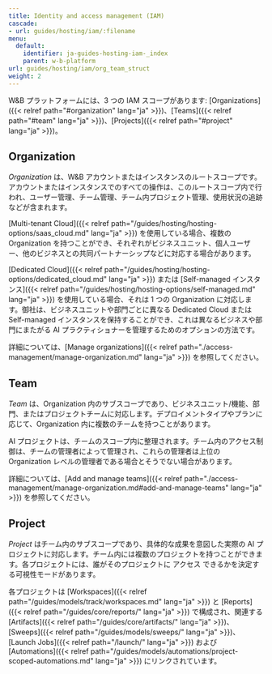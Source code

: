 ```yaml
---
title: Identity and access management (IAM)
cascade:
- url: guides/hosting/iam/:filename
menu:
  default:
    identifier: ja-guides-hosting-iam-_index
    parent: w-b-platform
url: guides/hosting/iam/org_team_struct
weight: 2
---
```


W&B プラットフォームには、3 つの IAM スコープがあります: [Organizations]({{< relref path="#organization" lang="ja" >}})、[Teams]({{< relref path="#team" lang="ja" >}})、[Projects]({{< relref path="#project" lang="ja" >}})。

## Organization

*Organization* は、W&B アカウントまたはインスタンスのルートスコープです。アカウントまたはインスタンスでのすべての操作は、このルートスコープ内で行われ、ユーザー管理、チーム管理、チーム内プロジェクト管理、使用状況の追跡などが含まれます。

[Multi-tenant Cloud]({{< relref path="/guides/hosting/hosting-options/saas_cloud.md" lang="ja" >}}) を使用している場合、複数の Organization を持つことができ、それぞれがビジネスユニット、個人ユーザー、他のビジネスとの共同パートナーシップなどに対応する場合があります。

[Dedicated Cloud]({{< relref path="/guides/hosting/hosting-options/dedicated_cloud.md" lang="ja" >}}) または [Self-managed インスタンス]({{< relref path="/guides/hosting/hosting-options/self-managed.md" lang="ja" >}}) を使用している場合、それは 1 つの Organization に対応します。御社は、ビジネスユニットや部門ごとに異なる Dedicated Cloud または Self-managed インスタンスを保持することができ、これは異なるビジネスや部門にまたがる AI プラクティショナーを管理するためのオプションの方法です。

詳細については、[Manage organizations]({{< relref path="./access-management/manage-organization.md" lang="ja" >}}) を参照してください。

## Team

*Team* は、Organization 内のサブスコープであり、ビジネスユニット/機能、部門、またはプロジェクトチームに対応します。デプロイメントタイプやプランに応じて、Organization 内に複数のチームを持つことがあります。

AI プロジェクトは、チームのスコープ内に整理されます。チーム内のアクセス制御は、チームの管理者によって管理され、これらの管理者は上位の Organization レベルの管理者である場合とそうでない場合があります。

詳細については、[Add and manage teams]({{< relref path="./access-management/manage-organization.md#add-and-manage-teams" lang="ja" >}}) を参照してください。

## Project

*Project* はチーム内のサブスコープであり、具体的な成果を意図した実際の AI プロジェクトに対応します。チーム内には複数のプロジェクトを持つことができます。各プロジェクトには、誰がそのプロジェクトに アクセス できるかを決定する可視性モードがあります。

各プロジェクトは [Workspaces]({{< relref path="/guides/models/track/workspaces.md" lang="ja" >}}) と [Reports]({{< relref path="/guides/core/reports/" lang="ja" >}}) で構成され、関連する [Artifacts]({{< relref path="/guides/core/artifacts/" lang="ja" >}})、[Sweeps]({{< relref path="/guides/models/sweeps/" lang="ja" >}})、[Launch Jobs]({{< relref path="/launch/" lang="ja" >}}) および [Automations]({{< relref path="/guides/models/automations/project-scoped-automations.md" lang="ja" >}}) にリンクされています。